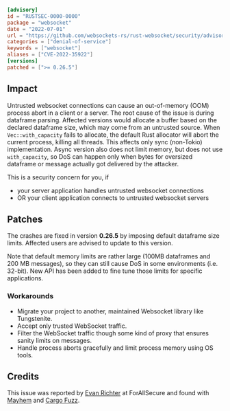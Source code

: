 ```toml
[advisory]
id = "RUSTSEC-0000-0000"
package = "websocket"
date = "2022-07-01"
url = "https://github.com/websockets-rs/rust-websocket/security/advisories/GHSA-qrjv-rf5q-qpxc"
categories = ["denial-of-service"]
keywords = ["websocket"]
aliases = ["CVE-2022-35922"]
[versions]
patched = [">= 0.26.5"]
```

## Impact
Untrusted websocket connections can cause an out-of-memory (OOM) process abort in a client or a server.
The root cause of the issue is during dataframe parsing.
Affected versions would allocate a buffer based on the declared dataframe size, which may come from an untrusted source.
When `Vec::with_capacity` fails to allocate, the default Rust allocator will abort the current process, killing all threads. This affects only sync (non-Tokio) implementation. Async version also does not limit memory, but does not use `with_capacity`, so DoS can happen only when bytes for oversized dataframe or message actually got delivered by the attacker.

This is a security concern for you, if
- your server application handles untrusted websocket connections
- OR your client application connects to untrusted websocket servers

## Patches
The crashes are fixed in version **0.26.5** by imposing default dataframe size limits.
Affected users are advised to update to this version.

Note that default memory limits are rather large (100MB dataframes and 200 MB messages), so they can still cause DoS in some environments (i.e. 32-bit). New API has been added to fine tune those limits for specific applications.

### Workarounds

* Migrate your project to another, maintained Websocket library like Tungstenite.
* Accept only trusted WebSocket traffic.
* Filter the WebSocket traffic though some kind of proxy that ensures sanity limits on messages.
* Handle process aborts gracefully and limit process memory using OS tools.


## Credits
This issue was reported by [Evan Richter](https://github.com/evanrichter) at ForAllSecure and found with [Mayhem](https://forallsecure.com/mayhem-for-code) and [Cargo Fuzz](https://github.com/rust-fuzz/cargo-fuzz).
